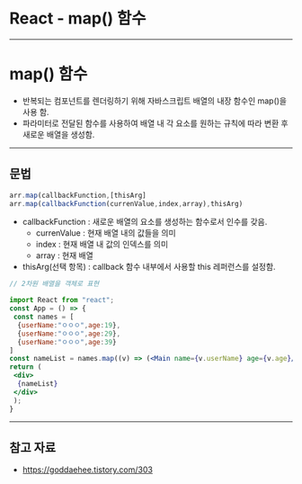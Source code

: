 # React - map() 함수

------

# map() 함수

- 반복되는 컴포넌트를 렌더링하기 위해 자바스크립트 배열의 내장 함수인 map()을 사용 함.
- 파라미터로 전달된 함수를 사용하여 배열 내 각 요소를 원하는 규칙에 따라 변환 후 새로운 배열을 생성함.

------

## 문법

```jsx
arr.map(callbackFunction,[thisArg]
arr.map(callbackFunction(currenValue,index,array),thisArg)
```

- callbackFunction : 새로운 배열의 요소를 생성하는 함수로서 인수를 갖음.
  - currenValue : 현재 배열 내의 값들을 의미
  - index : 현재 배열 내 값의 인덱스를 의미
  - array : 현재 배열
- thisArg(선택 항목) : callback 함수 내부에서 사용할 this 레퍼런스를 설정함.

```jsx
// 2차원 배열을 객체로 표현

import React from "react";
const App = () => {
 const names = [
  {userName:"ㅇㅇㅇ",age:19},
  {userName:"ㅇㅇㅇ",age:29},
  {userName:"ㅇㅇㅇ",age:39}
]
const nameList = names.map((v) => (<Main name={v.userName} age={v.age}/>))
return (
 <div>
  {nameList}
 </div>
 );
}
```

------

## 참고 자료

- https://goddaehee.tistory.com/303